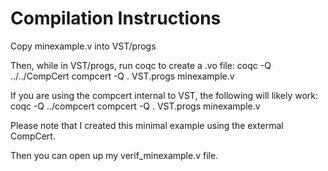 Compilation Instructions
========================

Copy minexample.v into VST/progs

Then, while in VST/progs, run coqc to create a .vo file:
coqc -Q ../../CompCert compcert -Q . VST.progs minexample.v

If you are using the compcert internal to VST, the following will likely work:
coqc -Q ../compcert compcert -Q . VST.progs minexample.v

Please note that I created this minimal example using the extermal CompCert.

Then you can open up my verif_minexample.v file.
